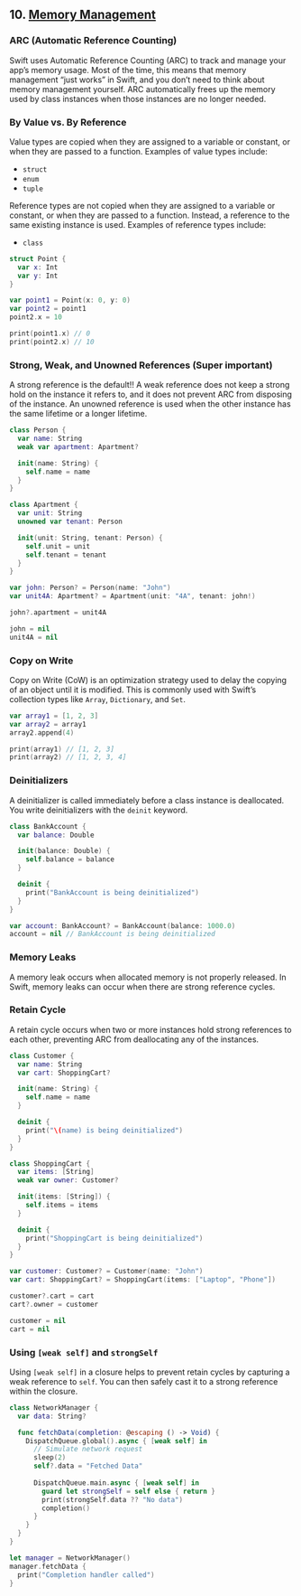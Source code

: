 ## 10. [Memory Management](https://docs.swift.org/swift-book/LanguageGuide/AutomaticReferenceCounting.html)

### ARC (Automatic Reference Counting)
Swift uses Automatic Reference Counting (ARC) to track and manage your app’s memory usage. Most of the time, this means that memory management “just works” in Swift, and you don’t need to think about memory management yourself. ARC automatically frees up the memory used by class instances when those instances are no longer needed.

### By Value vs. By Reference
Value types are copied when they are assigned to a variable or constant, or when they are passed to a function. Examples of value types include:
- `struct`
- `enum`
- `tuple`

Reference types are not copied when they are assigned to a variable or constant, or when they are passed to a function. Instead, a reference to the same existing instance is used. Examples of reference types include:
- `class`

```swift
struct Point {
  var x: Int
  var y: Int
}

var point1 = Point(x: 0, y: 0)
var point2 = point1
point2.x = 10

print(point1.x) // 0
print(point2.x) // 10
```

### Strong, Weak, and Unowned References (Super important)
A strong reference is the default!! A weak reference does not keep a strong hold on the instance it refers to, and it does not prevent ARC from disposing of the instance. An unowned reference is used when the other instance has the same lifetime or a longer lifetime.

```swift
class Person {
  var name: String
  weak var apartment: Apartment?

  init(name: String) {
    self.name = name
  }
}

class Apartment {
  var unit: String
  unowned var tenant: Person

  init(unit: String, tenant: Person) {
    self.unit = unit
    self.tenant = tenant
  }
}

var john: Person? = Person(name: "John")
var unit4A: Apartment? = Apartment(unit: "4A", tenant: john!)

john?.apartment = unit4A

john = nil
unit4A = nil
```

### Copy on Write
Copy on Write (CoW) is an optimization strategy used to delay the copying of an object until it is modified. This is commonly used with Swift’s collection types like `Array`, `Dictionary`, and `Set`.

```swift
var array1 = [1, 2, 3]
var array2 = array1
array2.append(4)

print(array1) // [1, 2, 3]
print(array2) // [1, 2, 3, 4]
```

### Deinitializers
A deinitializer is called immediately before a class instance is deallocated. You write deinitializers with the `deinit` keyword.

```swift
class BankAccount {
  var balance: Double

  init(balance: Double) {
    self.balance = balance
  }

  deinit {
    print("BankAccount is being deinitialized")
  }
}

var account: BankAccount? = BankAccount(balance: 1000.0)
account = nil // BankAccount is being deinitialized
```

### Memory Leaks
A memory leak occurs when allocated memory is not properly released. In Swift, memory leaks can occur when there are strong reference cycles.

### Retain Cycle
A retain cycle occurs when two or more instances hold strong references to each other, preventing ARC from deallocating any of the instances.

```swift
class Customer {
  var name: String
  var cart: ShoppingCart?

  init(name: String) {
    self.name = name
  }

  deinit {
    print("\(name) is being deinitialized")
  }
}

class ShoppingCart {
  var items: [String]
  weak var owner: Customer?

  init(items: [String]) {
    self.items = items
  }

  deinit {
    print("ShoppingCart is being deinitialized")
  }
}

var customer: Customer? = Customer(name: "John")
var cart: ShoppingCart? = ShoppingCart(items: ["Laptop", "Phone"])

customer?.cart = cart
cart?.owner = customer

customer = nil
cart = nil
```

### Using `[weak self]` and `strongSelf`
Using `[weak self]` in a closure helps to prevent retain cycles by capturing a weak reference to `self`. You can then safely cast it to a strong reference within the closure.

```swift
class NetworkManager {
  var data: String?

  func fetchData(completion: @escaping () -> Void) {
    DispatchQueue.global().async { [weak self] in
      // Simulate network request
      sleep(2)
      self?.data = "Fetched Data"
      
      DispatchQueue.main.async { [weak self] in
        guard let strongSelf = self else { return }
        print(strongSelf.data ?? "No data")
        completion()
      }
    }
  }
}

let manager = NetworkManager()
manager.fetchData {
  print("Completion handler called")
}
```